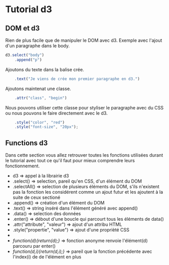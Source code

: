 # Tutorial d3

## DOM et d3

Rien de plus facile que de manipuler le DOM avec d3.
Exemple avec l'ajout d'un paragraphe dans le body.
```javascript
d3.select("body")
    .append("p")
```
Ajoutons du texte dans la balise crée.
```javascript
    .text("Je viens de crée mon premier paragraphe en d3.")
```
Ajoutons maintenat une classe.
```javascript
    .attr("class", "begin")
```
Nous pouvons utiliser cette classe pour styliser
le paragraphe avec du CSS ou nous pouvons le faire 
directement avec le d3.
```javascript
    .style("color", "red")
    .style("font-size", "20px");
```


## Functions d3
Dans cette section vous allez retrouver toutes 
les fonctions utilisées durant le tutorial avec
tout ce qu'il faut pour mieux comprendre 
leurs fonctionnement.
* d3 => appel à la librairie d3
* .select() => selection, pareil qu'en CSS, d'un élément du DOM
* .selectAll() => selection de plusieurs éléments du DOM, s'ils n'existent pas la fonction les considérent comme un ajout futur et les ajoutent à la suite de ceux sectioné
* .append() => création d'un élément du DOM
* .text() => string inséré dans l'élément généré avec append()
* .data() => selection des données
* .enter() => débout d'une boucle qui parcourt tous les éléments de data()
* .attr("attribute", "valeur") => ajout d'un attribu HTML
* .style("propertie", "value") => ajout d'une proprièté CSS
* 
* _function(d){return(d);}_ => fonction anonyme renvoie l'élément(d) parcouru par enter()
* _function(d,i){return(d,i);}_ => pareil que la fonction précédente avec l'index(i) de de l'élément en plus